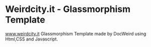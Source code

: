 # Weirdcity.it - Glassmorphism Template
www.weirdcity.it Glassmorphism Template made by DocWeird using Html,CSS and Javascript.

